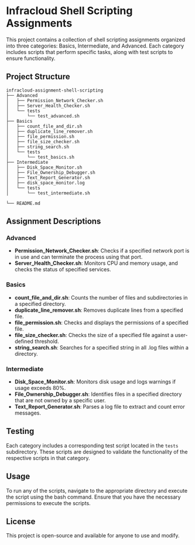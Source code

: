# Infracloud Shell Scripting Assignments

This project contains a collection of shell scripting assignments organized into three categories: Basics, Intermediate, and Advanced. Each category includes scripts that perform specific tasks, along with test scripts to ensure functionality.

## Project Structure

```
infracloud-assignment-shell-scripting
├── Advanced
│   ├── Permission_Network_Checker.sh
│   ├── Server_Health_Checker.sh
│   └── tests
│       └── test_advanced.sh
├── Basics
│   ├── count_file_and_dir.sh
│   ├── duplicate_line_remover.sh
│   ├── file_permission.sh
│   ├── file_size_checker.sh
│   ├── string_search.sh
│   └── tests
│       └── test_basics.sh
├── Intermediate
│   ├── Disk_Space_Monitor.sh
│   ├── File_Ownership_Debugger.sh
│   ├── Text_Report_Generator.sh
│   ├── disk_space_monitor.log
│   └── tests
│       └── test_intermediate.sh

└── README.md
```

## Assignment Descriptions

### Advanced
- **Permission_Network_Checker.sh**: Checks if a specified network port is in use and can terminate the process using that port.
- **Server_Health_Checker.sh**: Monitors CPU and memory usage, and checks the status of specified services.

### Basics
- **count_file_and_dir.sh**: Counts the number of files and subdirectories in a specified directory.
- **duplicate_line_remover.sh**: Removes duplicate lines from a specified file.
- **file_permission.sh**: Checks and displays the permissions of a specified file.
- **file_size_checker.sh**: Checks the size of a specified file against a user-defined threshold.
- **string_search.sh**: Searches for a specified string in all .log files within a directory.

### Intermediate
- **Disk_Space_Monitor.sh**: Monitors disk usage and logs warnings if usage exceeds 80%.
- **File_Ownership_Debugger.sh**: Identifies files in a specified directory that are not owned by a specific user.
- **Text_Report_Generator.sh**: Parses a log file to extract and count error messages.

## Testing

Each category includes a corresponding test script located in the `tests` subdirectory. These scripts are designed to validate the functionality of the respective scripts in that category.

## Usage

To run any of the scripts, navigate to the appropriate directory and execute the script using the bash command. Ensure that you have the necessary permissions to execute the scripts.

## License

This project is open-source and available for anyone to use and modify.
